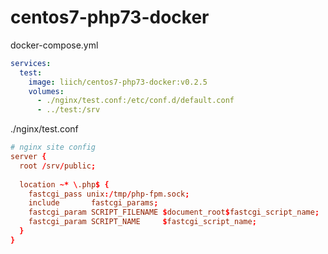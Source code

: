 # centos7-php73-docker

docker-compose.yml
```yaml
services:
  test:
    image: liich/centos7-php73-docker:v0.2.5
    volumes:
      - ./nginx/test.conf:/etc/conf.d/default.conf
      - ../test:/srv
```

./nginx/test.conf
```conf
# nginx site config
server {
  root /srv/public;
  
  location ~* \.php$ {
    fastcgi_pass unix:/tmp/php-fpm.sock;
    include       fastcgi_params;
    fastcgi_param SCRIPT_FILENAME $document_root$fastcgi_script_name;
    fastcgi_param SCRIPT_NAME     $fastcgi_script_name;
  }
}
```
